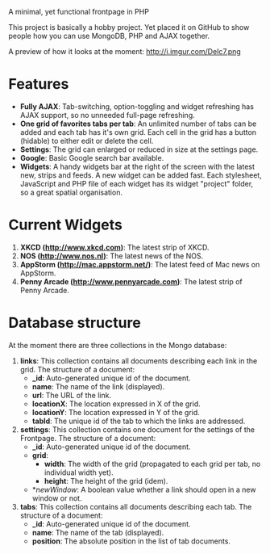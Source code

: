 A minimal, yet functional frontpage in PHP

This project is basically a hobby project. Yet placed it on GitHub to show people how you can use MongoDB, PHP and AJAX together.

A preview of how it looks at the moment: http://i.imgur.com/DeIc7.png

# Features

*   **Fully AJAX**: Tab-switching, option-toggling and widget refreshing has AJAX support, so no unneeded full-page refreshing.
*   **One grid of favorites tabs per tab**: An unlimited number of tabs can be added and each tab has it's own grid. Each cell in the grid has a button (hidable) to either edit or delete the cell. 
*   **Settings**: The grid can enlarged or reduced in size at the settings page.
*   **Google**: Basic Google search bar available.
*   **Widgets**: A handy widgets bar at the right of the screen with the latest new, strips and feeds. A new widget can be added fast. Each stylesheet, JavaScript and PHP file of each widget has its widget "project" folder, so a great spatial organisation.

# Current Widgets

1.  **XKCD (http://www.xkcd.com)**: The latest strip of XKCD.
2.  **NOS (http://www.nos.nl)**: The latest news of the NOS.
3.  **AppStorm (http://mac.appstorm.net/)**: The latest feed of Mac news on AppStorm.
4.  **Penny Arcade (http://www.pennyarcade.com)**: The latest strip of Penny Arcade.

# Database structure

At the moment there are three collections in the Mongo database:

1.  **links**: This collection contains all documents describing each link in the grid. The structure of a document:
    -   **_id**: Auto-generated unique id of the document.
    -   **name**: The name of the link (displayed).
    -   **url**: The URL of the link.
    -   **locationX**: The location expressed in X of the grid.
    -   **locationY**: The location expressed in Y of the grid.
    -   **tabId**: The unique id of the tab to which the links are addressed.
2.  **settings**: This collection contains one document for the settings of the Frontpage. The structure of a document:
    -   **_id**: Auto-generated unique id of the document.
    -   **grid**:
        -   **width**: The width of the grid (propagated to each grid per tab, no individual width yet).
        -   **height**: The height of the grid (idem).
    -   **newWindow*: A boolean value whether a link should open in a new window or not.
3.  **tabs**: This collection contains all documents describing each tab. The structure of a document:
    -   **_id**: Auto-generated unique id of the document.
    -   **name**: The name of the tab (displayed).
    -   **position**: The absolute position in the list of tab documents.
